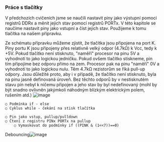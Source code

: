 ### Práce s tlačítky

V předchozích cvičeních jsme se naučili nastavit piny jako výstupní pomocí registrů DDRx a měnit jejich stav pomocí registrů PORTx. V této kapitole se naučíme nastavit piny jako vstupní a číst jejich stav. Použijeme k tomu tlačítka na našem přípravku.

Ze schématu přípravku můžeme zjistit, že tlačítka jsou připojena na port K. Piny portu K jsou připojeny přes relativně velký odpor (4.7kΩ) k Vcc, tedy k +5V. Pokud tlačítko není stisknuto, "naměří" procesor na pinu 5V a vyhodnotí to jako logickou jedničku. 
Pokud ovšem tlačítko stiskneme, pin tím připojíme bez odporu přímo na zem. Procesor pak na pinu "naměří" 0V a vyhodnotí to jako logickou nulu. Těm 4.7kΩ rezistorům se říká pull-up odpory. Jsou důležité proto, aby i v případě, že tlačítko není stisknuto, byla na pinu jasně definovaná úroveň. 
Bez těchto odporů by v nestisknutém stavu pin nebyl k ničemu připojen a jeho stav by byl nedefinovaný (mohl by být snadno ovlivněn jakýmkoli náhodným blízkým elektrickým polem, rušením atd.)
![image](https://github.com/user-attachments/assets/6151bb0e-39b5-4151-88ce-77ba36529f5d)


 
 

	○ Podmínka if - else
	○ Cyklus while - čekání na stisk tlačítka

	○ Pin jako vstup, pullup/pulldown
	○ Čtení z registru PINx PORTx na pullup
		○ Vymaskovat do podmínky if ((PINK & (1<<7))==0)
Debouncing![image](https://github.com/user-attachments/assets/39e64e8a-0c5b-4b7a-acba-ad14a843e007)
